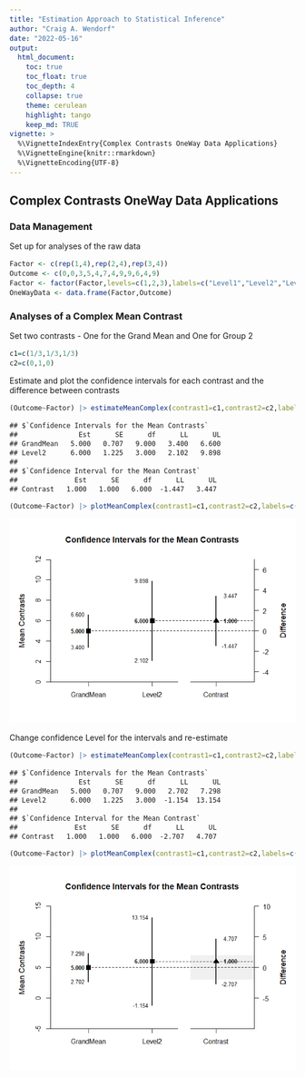 ```yaml
---
title: "Estimation Approach to Statistical Inference"
author: "Craig A. Wendorf"
date: "2022-05-16"
output:
  html_document:
    toc: true
    toc_float: true
    toc_depth: 4
    collapse: true
    theme: cerulean
    highlight: tango
    keep_md: TRUE
vignette: >
  %\VignetteIndexEntry{Complex Contrasts OneWay Data Applications}
  %\VignetteEngine{knitr::rmarkdown}
  %\VignetteEncoding{UTF-8}
---
```






## Complex Contrasts OneWay Data Applications

### Data Management

Set up for analyses of the raw data

```r
Factor <- c(rep(1,4),rep(2,4),rep(3,4))
Outcome <- c(0,0,3,5,4,7,4,9,9,6,4,9)
Factor <- factor(Factor,levels=c(1,2,3),labels=c("Level1","Level2","Level3"))
OneWayData <- data.frame(Factor,Outcome)
```

### Analyses of a Complex Mean Contrast

Set two contrasts - One for the Grand Mean and One for Group 2

```r
c1=c(1/3,1/3,1/3)
c2=c(0,1,0)
```

Estimate and plot the confidence intervals for each contrast and the difference between contrasts

```r
(Outcome~Factor) |> estimateMeanComplex(contrast1=c1,contrast2=c2,labels=c("GrandMean","Level2"))
```

```
## $`Confidence Intervals for the Mean Contrasts`
##               Est      SE      df      LL      UL
## GrandMean   5.000   0.707   9.000   3.400   6.600
## Level2      6.000   1.225   3.000   2.102   9.898
## 
## $`Confidence Interval for the Mean Contrast`
##              Est      SE      df      LL      UL
## Contrast   1.000   1.000   6.000  -1.447   3.447
```

```r
(Outcome~Factor) |> plotMeanComplex(contrast1=c1,contrast2=c2,labels=c("GrandMean","Level2"))
```

![](figures/OneWay-ComplexA-1.png)<!-- -->

Change confidence Level for the intervals and re-estimate

```r
(Outcome~Factor) |> estimateMeanComplex(contrast1=c1,contrast2=c2,labels=c("GrandMean","Level2"),conf.level=.99)
```

```
## $`Confidence Intervals for the Mean Contrasts`
##               Est      SE      df      LL      UL
## GrandMean   5.000   0.707   9.000   2.702   7.298
## Level2      6.000   1.225   3.000  -1.154  13.154
## 
## $`Confidence Interval for the Mean Contrast`
##              Est      SE      df      LL      UL
## Contrast   1.000   1.000   6.000  -2.707   4.707
```

```r
(Outcome~Factor) |> plotMeanComplex(contrast1=c1,contrast2=c2,labels=c("GrandMean","Level2"),conf.level=.99,rope=c(-2,2))
```

![](figures/OneWay-ComplexB-1.png)<!-- -->
